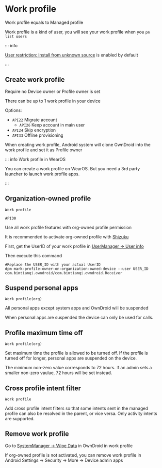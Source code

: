 # Work profile

Work profile equals to Managed profile

Work profile is a kind of user, you will see your work profile when you `pm list users`

::: info

[User restriction: Install from unknown source](UserRestriction#Application) is enabled by default

:::

## Create work profile

Require no Device owner or Profile owner is set

There can be up to 1 work profile in your device

Options:

- `API22` Migrate account
  - `API26` Keep account in main user
- `API24` Skip encryption
- `API33` Offline provisioning

When creating work profile, Android system will clone OwnDroid into the work profile and set it as Profile owner

::: info Work profile in WearOS

You can create a work profile on WearOS. But you need a 3rd party launcher to launch work profile apps.

:::

## Organization-owned profile

`Work profile`

`API30`

Use all work profile features with org-owned profile permission

It is recommended to activate org-owned profile with [Shizuku](Permission#Shizuku)

First, get the UserID of your work profile in [UserManager -> User info](UserManager#User-Info)

Then execute this command

```shell
#Replace the USER_ID with your actual UserID
dpm mark-profile-owner-on-organization-owned-device --user USER_ID com.bintianqi.owndroid/com.bintianqi.owndroid.Receiver
```

## Suspend personal apps

`Work profile(org)`

All personal apps except system apps and OwnDroid will be suspended

When personal apps are suspended the device can only be used for calls.

## Profile maximum time off

`Work profile(org)`

Set maximum time the profile is allowed to be turned off. If the profile is turned off for longer, personal apps are suspended on the device.

The minimum non-zero value corresponds to 72 hours. If an admin sets a smaller non-zero vaulue, 72 hours will be set instead.

## Cross profile intent filter

`Work profile`

Add cross profile intent filters so that some intents sent in the managed profile can also be resolved in the parent, or vice versa. Only activity intents are supported.

## Remove work profile

Go to [SystemManager -> Wipe Data](SystemManager#Wipe-Data) in OwnDroid in work profile

If org-owned profile is not activated, you can remove work profile in Android Settings -> Security -> More -> Device admin apps

